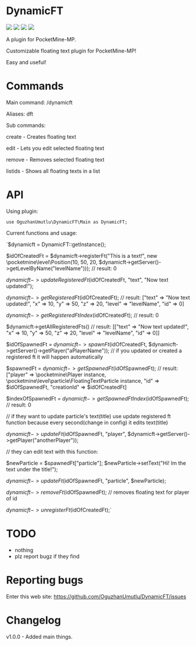 # DynamicFT
[![](https://poggit.pmmp.io/shield.state/DynamicFT)](https://poggit.pmmp.io/p/DynamicFT)
[![](https://poggit.pmmp.io/shield.api/DynamicFT)](https://poggit.pmmp.io/p/DynamicFT)
[![](https://poggit.pmmp.io/shield.dl.total/DynamicFT)](https://poggit.pmmp.io/p/DynamicFT)
[![](https://poggit.pmmp.io/shield.dl/DynamicFT)](https://poggit.pmmp.io/p/DynamicFT)

A plugin for PocketMine-MP.

Customizable floating text plugin for PocketMine-MP!

Easy and useful!

# Commands
Main command: /dynamicft

Aliases: dft

Sub commands:

create - Creates floating text

edit - Lets you edit selected floating text

remove - Removes selected floating text

listids - Shows all floating texts in a list

# API

Using plugin:

`use OguzhanUmutlu\DynamicFT\Main as DynamicFT;`

Current functions and usage:

`$dynamicft = DynamicFT::getInstance();

$idOfCreatedFt = $dynamicft->registerFt("This is a text!", new \pocketmine\level\Position(10, 50, 20, $dynamicft->getServer()->getLevelByName("levelName"))); // result: 0

$dynamicft->updateRegisteredFt($idOfCreatedFt, "text", "Now text updated!");

$dynamicft->getRegisteredFt($idOfCreatedFt); // result: ["text" => "Now text updated!", "x" => 10, "y" => 50, "z" => 20, "level" => "levelName", "id" => 0]

$dynamicft->getRegisteredFtIndex($idOfCreatedFt); // result: 0

$dynamicft->getAllRegisteredFts() // result: [["text" => "Now text updated!", "x" => 10, "y" => 50, "z" => 20, "level" => "levelName", "id" => 0]]

$idOfSpawnedFt = $dynamicft->spawnFt($idOfCreatedFt, $dynamicft->getServer()->getPlayer("aPlayerName")); // if you updated or created a registered ft it will happen automatically

$spawnedFt = $dynamicft->getSpawnedFt($idOfSpawnedFt); // result: ["player" => \pocketmine\Player instance, \pocketmine\level\particle\FloatingTextParticle instance, "id" => $idOfSpawnedFt, "creationId" => $idOfCreatedFt]

$indexOfSpawnedFt = $dynamicft->getSpawnedFtIndex($idOfSpawnedFt); // result: 0

// if they want to update particle's text(title) use update registered ft function because every second(change in config) it edits text(title)

$dynamicft->updateFt($idOfSpawnedFt, "player", $dynamicft->getServer()->getPlayer("anotherPlayer"));

// they can edit text with this function:

$newParticle = $spawnedFt["particle"];
$newParticle->setText("Hi! Im the text under the title!");

$dynamicft->updateFt($idOfSpawnedFt, "particle", $newParticle);

$dynamicft->removeFt($idOfSpawnedFt); // removes floating text for player of id

$dynamicft->unregisterFt($idOfCreatedFt);`

# TODO

- nothing
- plz report bugz if they find

# Reporting bugs

Enter this web site: https://github.com/OguzhanUmutlu/DynamicFT/issues

# Changelog

v1.0.0 - Added main things.
